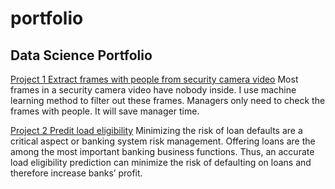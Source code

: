 # portfolio
## Data Science Portfolio

[Project 1 Extract frames with people from security camera video](https://github.com/fengchunshan/Extract-frames-from-security-camera-video)
 Most frames in a security camera video have nobody inside. I use machine learning method to filter out these frames. Managers only need to check the frames with people. It will save manager time.

[Project 2 Predit load eligibility](https://github.com/fengchunshan/predict_loan_eligibility)
 Minimizing the risk of loan defaults are a critical aspect or banking system risk management. Offering loans are the among the most important banking business functions. Thus, an accurate load eligibility prediction can minimize the risk of defaulting on loans and therefore increase banks’ profit. 
